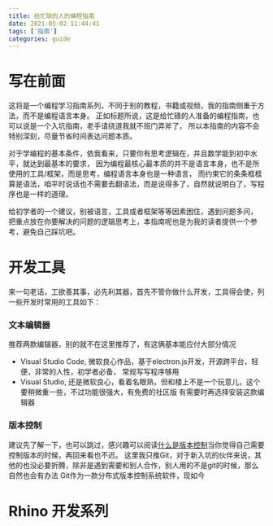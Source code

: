 ```yaml
---
title: 给忙碌的人的编程指南
date: 2021-05-02 11:44:41
tags: ['指南']
categories: guide
---
```


# 写在前面

这将是一个编程学习指南系列，不同于别的教程，书籍或视频，我的指南侧重于方法，而不是编程语言本身。
正如标题所说，这是给忙碌的人准备的编程指南，也可以说是一个入坑指南，老手请绕道我就不班门弄斧了，
所以本指南的内容不会特别深刻，尽量节省时间表达问题本质。

对于学编程的基本条件，依我看来，只要你有思考逻辑在，并且数学能到初中水平，就达到最基本的要求，
因为编程最核心最本质的并不是语言本身，也不是所使用的工具/框架，而是思考，编程语言本身也是一种语言，
而约束它的条条框框算是语法，咱平时说话也不需要去翻语法，而是说得多了，自然就说明白了，写程序也是一样的道理。

给初学者的一个建议，别被语言，工具或者框架等等因素困住，遇到问题多问，
把重点放在你要解决的问题的逻辑思考上，本指南呢也是为我的读者提供一个参考，避免自己踩坑吧。

# 开发工具

来一句老话，工欲善其事，必先利其器，首先不管你做什么开发，工具得会使，列一些开发时常用的工具如下：

### 文本编辑器

推荐两款编辑器，别的就不在这里推荐了，有这俩基本能应付大部分情况

  * Visual Studio Code, 微软良心作品，基于electron.js开发，开源跨平台，轻便，非常的人性，初学者必备，
    常规写写程序够用
  * Visual Studio, 还是微软良心，看着名眼熟，但和楼上不是一个玩意儿，这个要稍微重一些，不过功能很强大，有免费的社区版
    有需要时再选择安装这款编辑器

### 版本控制

建议先了解一下，也可以跳过，感兴趣可以阅读[什么是版本控制](/faq/什么是版本控制)当你觉得自己需要控制版本的时候，再回来看也不迟。
这里我只推Git，对于新入坑的伙伴来说，其他的也没必要折腾，除非是遇到需要和别人合作，别人用的不是git的时候，那么自然也会有办法
Git作为一款分布式版本控制系统软件，现如今

# Rhino 开发系列